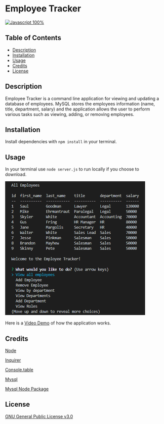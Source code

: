 # Employee Tracker

[![Javascript 100%](https://img.shields.io/badge/Javascript-100%25-yellow)](https://soundcloud.com/mexicution)


## Table of Contents

* [Description](#description)
* [Installation](#installation)
* [Usage](#usage)
* [Credits](#credits)
* [License](#license)

## Description

Employee Tracker is a command line application for viewing and updating a database of employees. MySQL stores the employees information (name, title, department, salary) and the application allows the user to perform various tasks such as viewing, adding, or removing employees.

## Installation

Install dependencies with `npm install` in your terminal.

## Usage

In your terminal use `node server.js` to run locally if you choose to download.

![Employee Tracker Demo](/images/et-demo1.png)

Here is a [Video Demo](https://drive.google.com/file/d/1NsIK2CFzFGOl0OMWWNemmyD-gPlsnbds/view?usp=sharing) of how the application works.

## Credits

[Node](https://nodejs.org/en/)

[Inquirer](https://www.npmjs.com/package/inquirer)

[Console.table](https://www.npmjs.com/package/console.table)

[Mysql](https://www.mysql.com/)

[Mysql Node Package](https://www.npmjs.com/package/mysql)

## License

[GNU General Public License v3.0](https://choosealicense.com/licenses/gpl-3.0/)